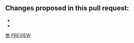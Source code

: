 Changes proposed in this pull request:
-
-
-

[:sunglasses: PREVIEW](https://federalist-proxy.app.cloud.gov/preview/18f/18f.gsa.gov/BRANCH_NAME/)
